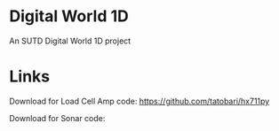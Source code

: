 # Digital World 1D

An SUTD Digital World 1D project

# Links

Download for Load Cell Amp code: https://github.com/tatobari/hx711py

Download for Sonar code: 
